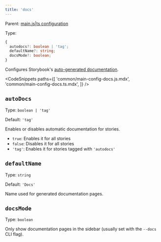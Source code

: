 ```yaml
---
title: 'docs'
---
```


Parent: [main.js|ts configuration](./Overview.md)

Type:

```ts
{
  autodocs?: boolean | 'tag';
  defaultName?: string;
  docsMode?: boolean;
}
```

Configures Storybook's [auto-generated documentation](../writing-docs/autodocs.md).

<!-- prettier-ignore-start -->

<CodeSnippets
  paths={[
    'common/main-config-docs.js.mdx',
    'common/main-config-docs.ts.mdx',
  ]}
/>

<!-- prettier-ignore-end -->

## `autoDocs`

Type: `boolean | 'tag'`

Default: `'tag'`

Enables or disables automatic documentation for stories.

- `true`: Enables it for all stories
- `false`: Disables it for all stories
- `'tag'`: Enables it for stories tagged with `'autodocs'`

## `defaultName`

Type: `string`

Default: `'Docs'`

Name used for generated documentation pages.

## `docsMode`

Type: `boolean`

Only show documentation pages in the sidebar (usually set with the `--docs` CLI flag).
